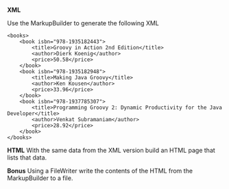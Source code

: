 **XML**

Use the MarkupBuilder to generate the following XML

```
<books>
    <book isbn="978-1935182443">
        <title>Groovy in Action 2nd Edition</title>
        <author>Dierk Koenig</author>
        <price>50.58</price>
    </book>
    <book isbn="978-1935182948">
        <title>Making Java Groovy</title>
        <author>Ken Kousen</author>
        <price>33.96</price>
    </book>
    <book isbn="978-1937785307">
        <title>Programming Groovy 2: Dynamic Productivity for the Java Developer</title>
        <author>Venkat Subramaniam</author>
        <price>28.92</price>
    </book>
</books>
```

**HTML**
With the same data from the XML version build an HTML page that lists that data.

**Bonus**
Using a FileWriter write the contents of the HTML from the MarkupBuilder to a file.
